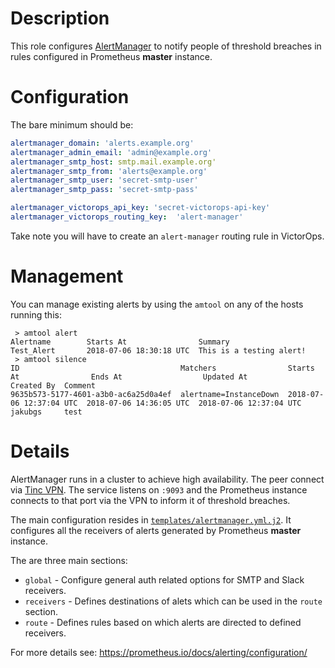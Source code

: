 # Description

This role configures [AlertManager](https://prometheus.io/docs/alerting/alertmanager/) to notify people of threshold breaches in rules configured in Prometheus __master__ instance.

# Configuration

The bare minimum should be:
```yml
alertmanager_domain: 'alerts.example.org'
alertmanager_admin_email: 'admin@example.org'
alertmanager_smtp_host: smtp.mail.example.org'
alertmanager_smtp_from: 'alerts@example.org'
alertmanager_smtp_user: 'secret-smtp-user'
alertmanager_smtp_pass: 'secret-smtp-pass'

alertmanager_victorops_api_key: 'secret-victorops-api-key'
alertmanager_victorops_routing_key:  'alert-manager'
```
Take note you will have to create an `alert-manager` routing rule in VictorOps.

# Management

You can manage existing alerts by using the `amtool` on any of the hosts running this:
```
 > amtool alert
Alertname        Starts At                Summary
Test_Alert       2018-07-06 18:30:18 UTC  This is a testing alert!
 > amtool silence
ID                                    Matchers                Starts At                Ends At                  Updated At               Created By  Comment  
9635b573-5177-4601-a3b0-ac6a25d0a4ef  alertname=InstanceDown  2018-07-06 12:37:04 UTC  2018-07-06 14:36:05 UTC  2018-07-06 12:37:04 UTC  jakubgs     test
```

# Details

AlertManager runs in a cluster to achieve high availability. The peer connect via [Tinc VPN](https://github.com/status-im/infra-role-bootstrap/tree/master/tasks/tinc).
The service listens on `:9093` and the Prometheus instance connects to that port via the VPN to inform it of threshold breaches.

The main configuration resides in [`templates/alertmanager.yml.j2`](templates/alertmanager.yml.j2).
It configures all the receivers of alerts generated by Prometheus __master__ instance.

The are three main sections:

* `global` - Configure general auth related options for SMTP and Slack receivers.
* `receivers` - Defines destinations of alets which can be used in the `route` section.
* `route` - Defines rules based on which alerts are directed to defined receivers.

For more details see: https://prometheus.io/docs/alerting/configuration/
